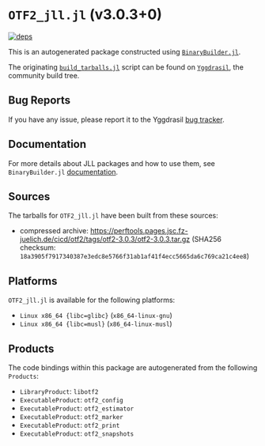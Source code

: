 # `OTF2_jll.jl` (v3.0.3+0)

[![deps](https://juliahub.com/docs/OTF2_jll/deps.svg)](https://juliahub.com/ui/Packages/General/OTF2_jll/)

This is an autogenerated package constructed using [`BinaryBuilder.jl`](https://github.com/JuliaPackaging/BinaryBuilder.jl).

The originating [`build_tarballs.jl`](https://github.com/JuliaPackaging/Yggdrasil/blob/56866f39e5e9415bbfe7c15b93e0e4a77f21fa70/O/OTF2/build_tarballs.jl) script can be found on [`Yggdrasil`](https://github.com/JuliaPackaging/Yggdrasil/), the community build tree.

## Bug Reports

If you have any issue, please report it to the Yggdrasil [bug tracker](https://github.com/JuliaPackaging/Yggdrasil/issues).

## Documentation

For more details about JLL packages and how to use them, see `BinaryBuilder.jl` [documentation](https://docs.binarybuilder.org/stable/jll/).

## Sources

The tarballs for `OTF2_jll.jl` have been built from these sources:

* compressed archive: https://perftools.pages.jsc.fz-juelich.de/cicd/otf2/tags/otf2-3.0.3/otf2-3.0.3.tar.gz (SHA256 checksum: `18a3905f7917340387e3edc8e5766f31ab1af41f4ecc5665da6c769ca21c4ee8`)

## Platforms

`OTF2_jll.jl` is available for the following platforms:

* `Linux x86_64 {libc=glibc}` (`x86_64-linux-gnu`)
* `Linux x86_64 {libc=musl}` (`x86_64-linux-musl`)

## Products

The code bindings within this package are autogenerated from the following `Products`:

* `LibraryProduct`: `libotf2`
* `ExecutableProduct`: `otf2_config`
* `ExecutableProduct`: `otf2_estimator`
* `ExecutableProduct`: `otf2_marker`
* `ExecutableProduct`: `otf2_print`
* `ExecutableProduct`: `otf2_snapshots`
